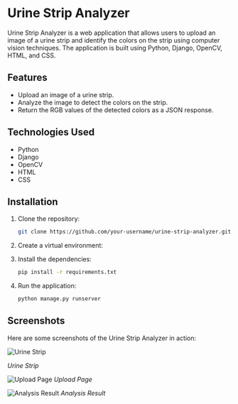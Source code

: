 # Urine Strip Analyzer

Urine Strip Analyzer is a web application that allows users to upload an image of a urine strip and identify the colors on the strip using computer vision techniques. The application is built using Python, Django, OpenCV, HTML, and CSS.

## Features

- Upload an image of a urine strip.
- Analyze the image to detect the colors on the strip.
- Return the RGB values of the detected colors as a JSON response.

## Technologies Used

- Python
- Django
- OpenCV
- HTML
- CSS

## Installation

1. Clone the repository:

   ```bash
   git clone https://github.com/your-username/urine-strip-analyzer.git

2. Create a virtual environment:

3. Install the dependencies:

   ```bash
   pip install -r requirements.txt

4. Run the application:
   ```bash
   python manage.py runserver

## Screenshots

Here are some screenshots of the Urine Strip Analyzer in action:

![Urine Strip](strip_images/image1.jpg)

*Urine Strip*

![Upload Page](screenshots/upload.png)
*Upload Page*

![Analysis Result](screenshots/result.png)
*Analysis Result*
